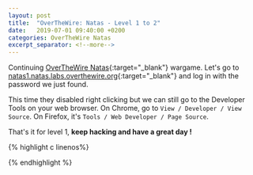 ```yaml
---
layout: post
title:  "OverTheWire: Natas - Level 1 to 2"
date:   2019-07-01 09:40:00 +0200
categories: OverTheWire Natas
excerpt_separator: <!--more-->
---
```


Continuing [OverTheWire Natas](http://overthewire.org/wargames/natas/){:target="_blank"} wargame.<!--more--> Let's go to [natas1.natas.labs.overthewire.org](http://natas1.natas.labs.overthewire.org){:target="_blank"} and log in with the password we just found. 

This time they disabled right clicking but we can still go to the Developer Tools on your web browser. 
On Chrome, go to `View / Developer / View Source`. On Firefox, it's `Tools / Web Developer / Page Source`.

That's it for level 1, **keep hacking and have a great day !**

{% highlight c linenos%}

{% endhighlight  %}
